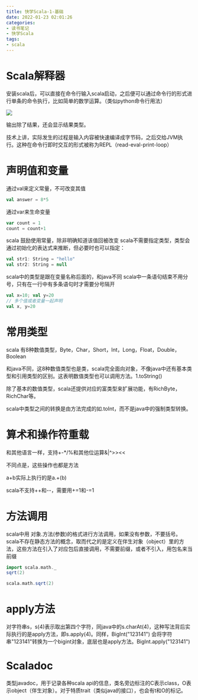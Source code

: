 ```yaml
---
title: 快学Scala-1-基础
date: 2022-01-23 02:01:26
categories:
- 读书笔记
- 快学Scala
tags:
- scala
---
```



# Scala解释器

安装scala后，可以直接在命令行输入scala启动，之后便可以通过命令行的形式进行单条的命令执行，比如简单的数学运算。（类似python命令行用法）

![](1.png)

输出除了结果，还会显示结果类型。

技术上讲，实际发生的过程是输入内容被快速编译成字节码，之后交给JVM执行。这种在命令行即时交互的形式被称为REPL（read-eval-print-loop）

# 声明值和变量

通过val来定义常量，不可改变其值

```scala
val answer = 8*5
```
通过var来生命变量
```scala
var count = 1
count = count+1
```
scala 鼓励使用常量，除非明确知道该值回被改变
scala不需要指定类型，类型会通过初始化的表达式来推断，但必要时也可以指定：

```scala
val str1: String = "hello"
val str2: String = null
```
scala中的类型是跟在变量名称后面的，和java不同
scala中一条语句结束不用分号，只有在一行中有多条语句时才需要分号隔开

```scala
val x=10; val y=20
// 多个值或者变量一起声明
val x, y=20
```

# 常用类型

scala 有8种数值类型，Byte，Char，Short，Int，Long，Float，Double，Boolean

和java不同，这8种数值类型也是类，scala完全面向对象，不像java中还有基本类型和引用类型的区别。这表明数值类型也可以调用方法。1.toString()

除了基本的数值类型，scala还提供对应的富类型来扩展功能，有RichByte，RichChar等。

scala中类型之间的转换是由方法完成的如.toInt，而不是java中的强制类型转换。

# 算术和操作符重载

和其他语言一样，支持+-*/%和其他位运算&|^>><<

不同点是，这些操作也都是方法

a+b实际上执行的是a.+(b)

scala不支持++和--，需要用+=1和-=1

# 方法调用

scala中用 对象.方法(参数)的格式进行方法调用，如果没有参数，不要括号。scala不存在静态方法的概念，取而代之的是定义在伴生对象（object）里的方法，这些方法在引入了对应包后直接调用，不需要前缀，或者不引入，用包名来当前缀

```scala
import scala.math._
sqrt(2)

scala.math.sqrt(2)
```

# apply方法

对字符串s，s(4)表示取出第四个字符，同java中的s.charAt(4)，这种写法背后实际执行的是apply方法，即s.apply(4)。同样，BigInt("123141") 会将字符串"123141"转换为一个bigint对象，底层也是apply方法。BigInt.apply("123141")

# Scaladoc

类型javadoc，用于记录各种scala api的信息，类名旁边标注的C表示class，O表示object（伴生对象）。对于特质trait（类似java的接口），也会有t和O的标记。

